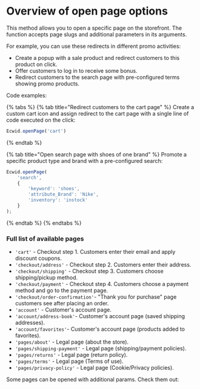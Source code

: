 # Overview of open page options

This method allows you to open a specific page on the storefront. The function accepts page slugs and additional parameters in its arguments.

For example, you can use these redirects in different promo activities:

* Create a popup with a sale product and redirect customers to this product on click.
* Offer customers to log in to receive some bonus.
* Redirect customers to the search page with pre-configured terms showing promo products.

Code examples:

{% tabs %}
{% tab title="Redirect customers to the cart page" %}
Create a custom cart icon and assign redirect to the cart page with a single line of code executed on the click:

```javascript
Ecwid.openPage('cart')
```
{% endtab %}

{% tab title="Open search page with shoes of one brand" %}
Promote a specific product type and brand with a pre-configured search:

```javascript
Ecwid.openPage(
    'search', 
    {
        'keyword': 'shoes', 
        'attribute_Brand': 'Nike',
        'inventory': 'instock'
    }
);
```
{% endtab %}
{% endtabs %}

### Full list of available pages

* `'cart'` - Checkout step 1. Customers enter their email and apply discount coupons.
* `'checkout/address'` - Checkout step 2. Customers enter their address.
* `'checkout/shipping'` - Checkout step 3. Customers choose shipping/pickup method.
* `'checkout/payment'` - Checkout step 4. Customers choose a payment method and go to the payment page.
* `'checkout/order-confirmation'`- "Thank you for purchase" page customers see after placing an order.
* `'account'` - Customer's account page.
* `'account/address-book'`- Customer's account page (saved shipping addresses).
* `'account/favorites'`- Customer's account page (products added to favorites).
* `'pages/about'` - Legal page (about the store).
* `'pages/shipping-payment'` - Legal page (shipping/payment policies).
* `'pages/returns'` - Legal page (return policy).
* `'pages/terms'` - Legal page (Terms of use).
* `'pages/privacy-policy'` - Legal page (Cookie/Privacy policies).

Some pages can be opened with additional params. Check them out:

